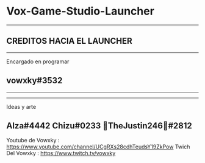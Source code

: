 # Vox-Game-Studio-Launcher
----------------------------
CREDITOS HACIA EL LAUNCHER
----------------------------
 
------------------------
Encargado en programar
 
vowxky#3532
------------------------
 
_______________________________________________________________________
 
------------------------
Ideas y arte 
 
Alza#4442
Chizu#0233
🎄TheJustin246🎄#2812
------------------------
 
Youtube de Vowxky : https://www.youtube.com/channel/UCgRXs28cdhTeudsY19ZkPow
Twich Del Vowxky : https://www.twitch.tv/vowxky